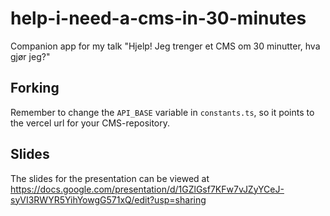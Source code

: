 # help-i-need-a-cms-in-30-minutes

Companion app for my talk "Hjelp! Jeg trenger et CMS om 30 minutter, hva gjør jeg?"

## Forking

Remember to change the `API_BASE` variable in `constants.ts`, so it points to the vercel url for your CMS-repository.

## Slides

The slides for the presentation can be viewed at https://docs.google.com/presentation/d/1GZlGsf7KFw7vJZyYCeJ-syVI3RWYR5YihYowgG571xQ/edit?usp=sharing
